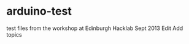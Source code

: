 arduino-test
============

test files from the workshop at Edinburgh Hacklab Sept 2013 Edit
Add topics
